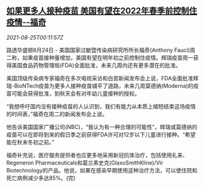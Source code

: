 <!--1629853262000-->
[如果更多人接种疫苗 美国有望在2022年春季前控制住疫情--福奇](https://cn.reuters.com/article/fauci-usa-covid19-0824-tues-idCNKBS2FQ008)
------

<div><i>2021-08-25T00:11:57Z</i></div><p>路透华盛顿8月24日 - 美国国家过敏暨传染病研究所所长福奇(Anthony Fauci)周二称，如果疫苗接种量增加，美国有望在明年初之前控制住疫情。辉瑞疫苗周一获得美国食品药物管理局(FDA)全面批准，未来几周内还有更多潜在的批准。</p><p>美国顶级传染病专家福奇在多次电视采访和白宫新闻发布会上说，FDA全面批准辉瑞-BioNTech疫苗为更多人接种疫苗铺平了道路，未来几周莫德纳(Moderna)的疫苗可能会获得批准，到秋天会有对年幼儿童接种的授权。</p><p>“我想呼吁国内没有接种疫苗的人认识到，我们有能力从本质上缩短结束这场疫情的时间表，”福奇在周二的新闻发布会上说。</p><p>他告诉美国国家广播公司(NBC)，“我认为有一种合理的可能性”，辉瑞或莫德纳的疫苗可以在即将到来的假日季之前获得FDA许可对12岁以下儿童进行接种。“希望能在秋末冬初之前。”</p><p>福奇补充说，医疗服务提供者也应更多地采用新冠抗体治疗，包括使用礼来、Regeneron Pharmaceuticals和葛兰素史克(GlaxoSmithKline)/Vir Biotechnology的产品。他说，如果在感染早期使用这种治疗方法，可以使住院和死亡病例减少多达85%。(完)</p>
